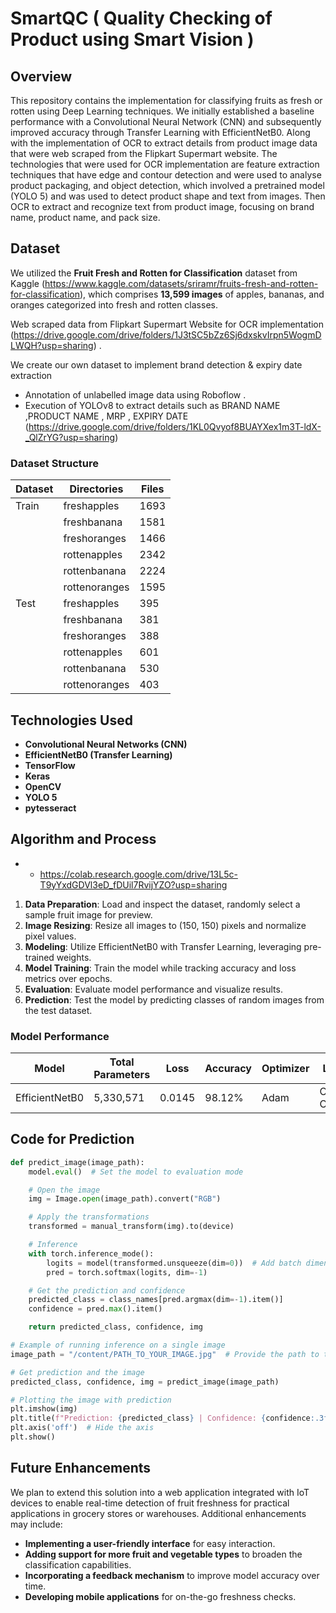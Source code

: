 # SmartQC ( Quality Checking of Product using Smart Vision )

## Overview
This repository contains the implementation for classifying fruits as fresh or rotten using Deep Learning techniques. We initially established a baseline performance with a Convolutional Neural Network (CNN) and subsequently improved accuracy through Transfer Learning with EfficientNetB0. 
Along with the implementation of OCR to extract details from product image data that were web scraped from the Flipkart Supermart website. The technologies that were used for OCR implementation are feature extraction techniques that have edge and contour detection and were used to analyse product packaging, and object detection, which involved a pretrained model (YOLO 5) and was used to detect product shape and text from images. Then OCR to extract and recognize text from product image, focusing on brand name, product name, and pack size. 

## Dataset
We utilized the **Fruit Fresh and Rotten for Classification** dataset from Kaggle (https://www.kaggle.com/datasets/sriramr/fruits-fresh-and-rotten-for-classification), which comprises **13,599 images** of apples, bananas, and oranges categorized into fresh and rotten classes.

Web scraped data from Flipkart Supermart Website for OCR implementation (https://drive.google.com/drive/folders/1J3tSC5bZz6Sj6dxskvIrpn5WogmDLWQH?usp=sharing) .

We create our own dataset to implement brand detection & expiry date extraction 
* Annotation of unlabelled image data using Roboflow .
* Execution of YOLOv8 to extract details such as BRAND NAME ,PRODUCT NAME , MRP , EXPIRY DATE 
(https://drive.google.com/drive/folders/1KL0Qvyof8BUAYXex1m3T-ldX-_QlZrYG?usp=sharing)

### Dataset Structure
| Dataset | Directories      | Files |
|---------|------------------|-------|
| Train   | freshapples      | 1693  |
|         | freshbanana      | 1581  |
|         | freshoranges     | 1466  |
|         | rottenapples     | 2342  |
|         | rottenbanana     | 2224  |
|         | rottenoranges    | 1595  |
| Test    | freshapples      | 395   |
|         | freshbanana      | 381   |
|         | freshoranges     | 388   |
|         | rottenapples     | 601   |
|         | rottenbanana     | 530   |
|         | rottenoranges    | 403   |

## Technologies Used
- **Convolutional Neural Networks (CNN)**
- **EfficientNetB0 (Transfer Learning)**
- **TensorFlow**
- **Keras**
- **OpenCV**
- **YOLO 5**
- **pytesseract**

## Algorithm and Process
- - https://colab.research.google.com/drive/13L5c-T9yYxdGDVl3eD_fDUil7RvijYZO?usp=sharing
1. **Data Preparation**: Load and inspect the dataset, randomly select a sample fruit image for preview.
2. **Image Resizing**: Resize all images to (150, 150) pixels and normalize pixel values.
3. **Modeling**: Utilize EfficientNetB0 with Transfer Learning, leveraging pre-trained weights.
4. **Model Training**: Train the model while tracking accuracy and loss metrics over epochs.
5. **Evaluation**: Evaluate model performance and visualize results.
6. **Prediction**: Test the model by predicting classes of random images from the test dataset.

### Model Performance
| Model           | Total Parameters | Loss   | Accuracy | Optimizer | Loss Metric            |
|-----------------|------------------|--------|----------|-----------|------------------------|
| EfficientNetB0  | 5,330,571        | 0.0145 | 98.12%   | Adam      | Categorical CrossEntropy|

## Code for Prediction
```python
def predict_image(image_path):
    model.eval()  # Set the model to evaluation mode

    # Open the image
    img = Image.open(image_path).convert("RGB")

    # Apply the transformations
    transformed = manual_transform(img).to(device)

    # Inference
    with torch.inference_mode():
        logits = model(transformed.unsqueeze(dim=0))  # Add batch dimension
        pred = torch.softmax(logits, dim=-1)

    # Get the prediction and confidence
    predicted_class = class_names[pred.argmax(dim=-1).item()]
    confidence = pred.max().item()

    return predicted_class, confidence, img

# Example of running inference on a single image
image_path = "/content/PATH_TO_YOUR_IMAGE.jpg"  # Provide the path to the image here

# Get prediction and the image
predicted_class, confidence, img = predict_image(image_path)

# Plotting the image with prediction
plt.imshow(img)
plt.title(f"Prediction: {predicted_class} | Confidence: {confidence:.3f}")
plt.axis('off')  # Hide the axis
plt.show()   
```

## Future Enhancements
We plan to extend this solution into a web application integrated with IoT devices to enable real-time detection of fruit freshness for practical applications in grocery stores or warehouses. Additional enhancements may include:
- **Implementing a user-friendly interface** for easy interaction.
- **Adding support for more fruit and vegetable types** to broaden the classification capabilities.
- **Incorporating a feedback mechanism** to improve model accuracy over time.
- **Developing mobile applications** for on-the-go freshness checks.
